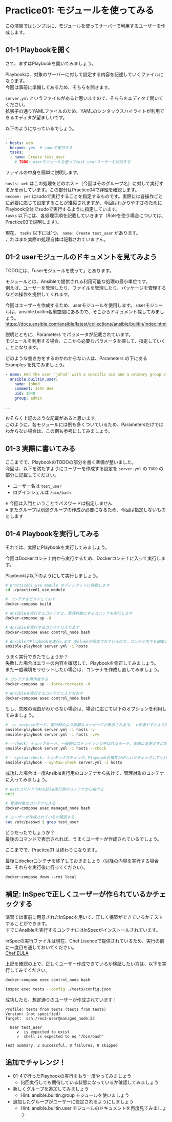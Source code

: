 # Practice01: モジュールを使ってみる

この演習ではシンプルに、モジュールを使ってサーバーで利用するユーザーを作成します。

## 01-1 Playbookを開く

さて、まずはPlaybookを開いてみましょう。

Playbookは、対象のサーバーに対して設定する内容を記述していくファイルになります。  
今回は事前に準備してあるため、そちらを開きます。

`server.yml` というファイルがあると思いますので、そちらをエディタで開いてください。  
拡張子の通りYAMLファイルのため、YAMLのシンタックスハイライトが利用できるエディタが望ましいです。

以下のようになっているでしょう。

```yaml
---
- hosts: web
  become: yes  # sudoで実行する
  tasks:
  - name: Create test_user
    # TODO: userモジュールを使ってtest_userユーザーを作成する
```

ファイルの中身を簡単に説明します。

`hosts: web` はこの処理をどのホスト（今回はそのグループ名）に対して実行するかを示しています。この部分はPractice04で詳細を確認します。  
`become: yes` はsudoで実行することを指定するものです。実際には各操作ごとに必要に応じて設定することが推奨されますが、今回はわかりやすさのためにPlaybook全体でsudoで実行するように指定しています。  
`tasks` 以下には、各処理手順を記載していきます（Roleを使う場合については、Practice03で説明します）。

現在、 `tasks` 以下には1つ、 `name: Create test_user` があります。  
これはまだ実際の処理自体は記載されていません。  

## 01-2 userモジュールのドキュメントを見てみよう

TODOには、「userモジュールを使って」とあります。  

モジュールとは、Ansibleで提供される利用可能な処理の最小単位です。  
例えば、ユーザーを管理したり、ファイルを管理したり、パッケージを管理するなどの操作を提供してくれます。

今回はユーザーを作成するため、userモジュールを使用します。
userモジュールは、ansible.builtin名前空間にあるので、そこからドキュメント探してみましょう。  
https://docs.ansible.com/ansible/latest/collections/ansible/builtin/index.html

説明とともに、Parameters でパラメータが記載されています。  
モジュールを利用する場合、ここから必要なパラメータを探して、指定していくことになります。

どのような書き方をするのかわからない人は、Parameters の下にある Examples を見てみましょう。

```yaml
- name: Add the user 'johnd' with a specific uid and a primary group of 'admin'
  ansible.builtin.user:
    name: johnd
    comment: John Doe
    uid: 1040
    group: admin

...
```

おそらく上記のような記載があると思います。  
このように、各モジュールには例も多くついているため、Parametersだけではわからない場合は、この例も参考にしてみましょう。

## 01-3 実際に書いてみる

ここまでで、PlaybookのTODOの部分を書く準備が整いました。  
今回は、以下を満たすようにユーザーを作成する設定を `server.yml` の `TODO` の部分に記載してください。

* ユーザー名は `test_user`
* ログインシェルは `/bin/bash`

※ 今回は入門ということでパスワードは指定しません  
※ またグループは別途グループの作成が必要になるため、今回は指定しないものとします

## 01-4 Playbookを実行してみる

それでは、実際にPlaybookを実行してみましょう。

今回はDockerコンテナ内から実行するため、Dockerコンテナに入って実行します。

Playbookは以下のようにして実行しましょう。

```sh
# practice01_use_module のディレクトリに移動します
cd ./practice01_use_module

# コンテナをビルドしておく
docker-compose build

# Ansibleを実行するコンテナと、管理対象にするコンテナを実行します
docker-compose up -d

# Ansibleを実行するコンテナに入ります
docker-compose exec control_node bash

# AnsibleでPlaybookを実行します（Volumeが設定されているので、コンテナ内でも編集した設定ファイルが利用可能です）
ansible-playbook server.yml -i hosts
```

うまく実行できたでしょうか？  
失敗した場合はエラーの内容を確認して、Playbookを修正してみましょう。  
また一度環境をリセットしたい場合は、コンテナを作成し直してみましょう。

```sh
# コンテナを再作成する
docker-compose up --force-recreate -d

# Ansibleを実行するコンテナに入りなおす
docker-compose exec control_node bash
```

もし、失敗の理由がわからない場合は、場合に応じて以下のオプションを利用してみましょう。

```sh
# -v: verboseモード。実行時のより詳細なメッセージが表示されます。 vを増やすとより詳細な表示になる
ansible-playbook server.yml -i hosts -v
ansible-playbook server.yml -i hosts -vvv

# --check: チェックモード。一般的にはドライランと呼ばれるモード。実際に変更せずに実行してみます
ansible-playbook server.yml -i hosts --check

# --syntax-check: シンタックスチェック。Playbookの構文が正しいかチェックしてくれます
ansible-playbook --syntax-check server.yml -i hosts
```

成功した場合は一度Ansible実行用のコンテナから抜けて、管理対象のコンテナに入ってみましょう。

```sh
# exitコマンドでAnsible実行用のコンテナから抜ける
exit

# 管理対象のコンテナに入る
docker-compose exec managed_node bash

# ユーザーが作成されているか確認する
cat /etc/passwd | grep test_user
```

どうだったでしょうか？  
最後のコマンドで表示されれば、うまくユーザーが作成されているでしょう。

ここまでで、Practice01 は終わりになります。

最後にdockerコンテナを終了しておきましょう（以降の内容を実行する場合は、それらを実行後に行ってください）。

```
docker-compose down --rmi local
```

## 補足: InSpecで正しくユーザーが作られているかチェックする

演習では事前に用意されたInSpecを用いて、正しく構築ができているかテストすることができます。  
すでにAnsibleを実行するコンテナにはInSpecがインストールされています。

InSpecの実行ファイルは現在、Chef Lisenceで提供されているため、実行の前に一度目を通しておいてください。  
[Chef EULA](https://www.chef.io/end-user-license-agreement)

上記を確認の上で、正しくユーザー作成できているか検証したい方は、以下を実行してみてください。

```sh
docker-compose exec control_node bash

inspec exec tests --config ./tests/config.json
```

成功したら、想定通りのユーザーが作成されています！

```
Profile: tests from tests (tests from tests)
Version: (not specified)
Target:  ssh://ec2-user@managed_node:22

  User test_user
     ✔  is expected to exist
     ✔  shell is expected to eq "/bin/bash"

Test Summary: 2 successful, 0 failures, 0 skipped
```

## 追加でチャレンジ！

* 01-4で行ったPlaybookの実行をもう一度やってみましょう
  * 何回実行しても期待している状態になっているか確認してみましょう
* 新しくグループを追加してみましょう
  * Hint: ansible.builtin.group モジュールを使いましょう
* 追加したグループがユーザーに設定されるようにしましょう
  * Hint: ansible.builtin.user モジュールのドキュメントを再度見てみましょう
